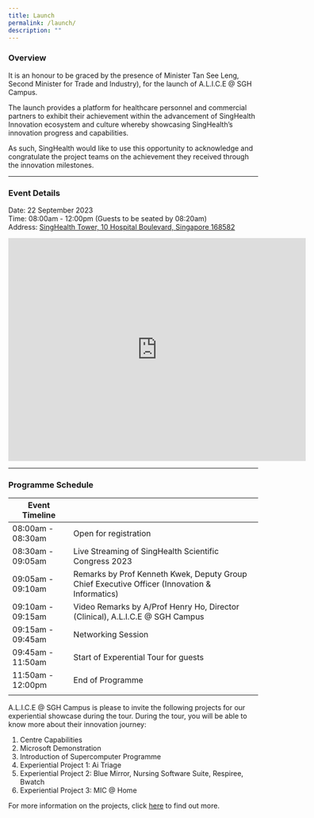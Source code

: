 ```yaml
---
title: Launch
permalink: /launch/
description: ""
---
```

### Overview

It is an honour to be graced by the presence of Minister Tan See Leng, Second Minister for Trade and Industry), for the launch of A.L.I.C.E @ SGH Campus. 

The launch provides a platform for healthcare personnel and commercial partners to exhibit their achievement  within the advancement of SingHealth Innovation ecosystem and culture whereby showcasing  SingHealth’s innovation progress and capabilities. 

As such, SingHealth would like to use this opportunity to acknowledge and congratulate the project teams on the achievement they received through the innovation milestones.

----------

### Event Details

Date: 22 September 2023 <br>
Time: 08:00am - 12:00pm (Guests to be seated by 08:20am)<br>
Address: [SingHealth Tower, 10 Hospital Boulevard, Singapore 168582](https://goo.gl/maps/iLWza9pFgqM46kDn7) <br>

<iframe src="https://www.google.com/maps/embed?pb=!1m18!1m12!1m3!1d3988.8262681785864!2d103.8330037753697!3d1.2777247987101328!2m3!1f0!2f0!3f0!3m2!1i1024!2i768!4f13.1!3m3!1m2!1s0x31da19233d43cf5f%3A0x692a163126f62fb2!2sSingHealth%20Tower!5e0!3m2!1sen!2ssg!4v1692074051514!5m2!1sen!2ssg" width="600" height="450" style="border:0;" allowfullscreen="" loading="lazy"></iframe>

-----------

### Programme Schedule

| Event Timeline |  |
| -------- | -------- | 
| 08:00am - 08:30am | Open for registration |
| 08:30am - 09:05am | Live Streaming of SingHealth Scientific Congress 2023 |
| 09:05am - 09:10am | Remarks by Prof Kenneth Kwek, Deputy Group Chief Executive Officer (Innovation &amp; Informatics) |
| 09:10am - 09:15am | Video Remarks by A/Prof Henry Ho, Director (Clinical), A.L.I.C.E @ SGH Campus | 
| 09:15am - 09:45am | Networking Session | 
| 09:45am - 11:50am | Start of Experential Tour for guests |
| 11:50am - 12:00pm | End of Programme | 
| | |

A.L.I.C.E @ SGH Campus is please to invite the following projects for our experiential showcase during the tour. During the tour, you will be able to know more about their innovation journey:

1. Centre Capabilities
2. Microsoft Demonstration
3. Introduction of Supercomputer Programme
4. Experiential Project 1: Ai Triage 
5. Experiential Project 2: Blue Mirror, Nursing Software Suite, Respiree, Bwatch 
6. Experiential Project 3: MIC @ Home   

For more information on the projects, click [here](https://alicelaunch.com/project-showcase/) to find out more.